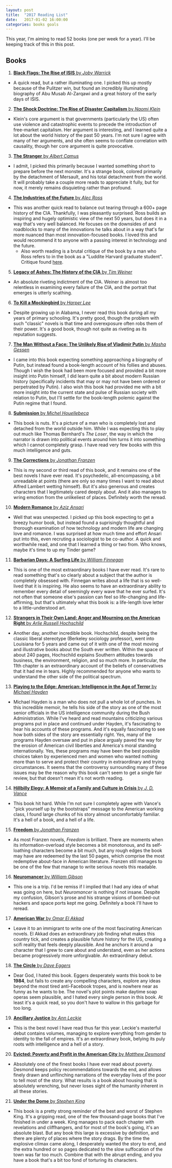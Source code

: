 ```yaml
---
layout: post
title:  "2017 Reading List"
date:   2017-01-02 16:00:00
categories: books goals
---
```


This year, I'm aiming to read 52 books (one per week for a year). I'll be keeping track of this in this post.

## Books

1) [**Black Flags: The Rise of ISIS** by *Joby Warrick*][black_flags]

* A quick read, but a rather illuminating one. I picked this up mostly because of the Pulitzer win, but found an incredibly illuminating biography of Abu Musab Al-Zarqawi and a great history of the early days of ISIS.

2) [**The Shock Doctrine: The Rise of Disaster Capitalism** by *Naomi Klein*][shock_doctrine]

* Klein's core argument is that governments (particularly the US) often use violence and catastrophic events to precede the introduction of free-market capitalism. Her argument is interesting, and I learned quite a lot about the world history of the past 50 years. I'm not sure I agree with many of her arguments, and she often seems to conflate correlation with causality, though her core argument is quite provocative.

3) [**The Stranger** by *Albert Camus*][stranger]

* I admit, I picked this primarily because I wanted something short to prepare before the next monster. It's a strange book, colored primarily by the detachment of Mersault, and his total detachment from the world. It will probably take a couple more reads to appreciate it fully, but for now, it merely remains disquieting rather than profound.

4) [**The Industries of the Future** by *Alec Ross*][industries]

* This was another quick read to balance out tearing through a 600+ page history of the CIA. Thankfully, I was pleasantly surprised. Ross builds an inspiring and hugely optimistic view of the next 50 years, but does it in a way that's very well balanced. He focuses on the downsides of and roadblocks to many of the innovations he talks about in a way that's far more nuanced than most innovation-focused books. I loved this and would recommend it to anyone with a passing interest in technology and the future.
    * Also worth reading is a brutal critique of the book by a man who Ross refers to in the book as a "Luddite Harvard graduate student". Critique found [here][industries_critique].

5) [**Legacy of Ashes: The History of the CIA** by *Tim Weiner*][legacy_ashes]

* An absolute riveting indictment of the CIA. Weiner is almost too relentless in examining every failure of the CIA, and the portrait that emerges is utterly scathing.

6) [**To Kill a Mockingbird** by *Harper Lee*][kill_mockingbird]

* Despite growing up in Alabama, I never read this book during all my years of primary schooling. It's pretty good, though the problem with such "classic" novels is that time and overexposure often robs them of their power. It's a good book, though not quite as riveting as its reputation suggests.

7) [**The Man Without a Face: The Unlikely Rise of Vladimir Putin** by *Masha Gessen*][man_face]

* I came into this book expecting something approaching a biography of Putin, but instead found a book-length account of his follies and abuses. Though I wish the book had been more focused and provided a bit more insight into Putin himself, I did learn quite a bit about modern Russian history (specifically incidents that may or may not have been ordered or perpetrated by Putin). I also wish this book had provided me with a bit more insight into the current state and pulse of Russian society with relation to Putin, but I'll settle for the book-length polemic against the Putin regime that I found.

8) [**Submission** by *Michel Houellebecq*][submission]

* This book is nuts. It's a picture of a man who is completely lost and detached from the world outside him. While I was expecting this to play out much like Thomas Bernhard's *The Loser*, the way in which the narrator is drawn into political events around him turns it into something which I cannot completely grasp. I have read very few books with this much intelligence and guts.

9) [**The Corrections** by *Jonathan Franzen*][corrections]

* This is my second or third read of this book, and it remains one of the best novels I have ever read. It's psychedelic, all-encompassing, a bit unreadable at points (there are only so many times I want to read about Alfred Lambert wetting himself). But it's also generous and creates characters that I legitimately cared deeply about. And it also manages to wring emotion from the unlikeliest of places. Definitely worth the reread.

10) [**Modern Romance** by *Aziz Ansari*][modern_romance]

* Well that was unexpected. I picked up this book expecting to get a breezy humor book, but instead found a suprisingly thoughtful and thorough examination of how technology and modern life are changing love and romance. I was surprised at how much time and effort Ansari put into this, even recruting a sociologist to be co-author. A quick and worthwhile read, and one that I learned a thing or two from. Who knows, maybe it's time to up my Tinder game?

11) [**Barbarian Days: A Surfing Life** by *William Finnegan*][barbarian_days]

* This is one of the most extraordinary books I have ever read. It's rare to read something that's so clearly about a subject that the author is completely obsessed with. Finnegan writes about a life that is so well-lived that it is inspiring. He also seems to have an extraordinary ability to remember every detail of seemingly every wave that he ever surfed. It's not often that someone else's passion can feel so life-changing and life-affirming, but that's ultimately what this book is: a life-length love letter to a little-understood art.

12) [**Strangers in Their Own Land: Anger and Mourning on the American Right** by *Arlie Russell Hochschild*][strangers_land]

* Another day, another incredible book. Hochschild, despite being the classic liberal stereotype (Berkeley sociology professor), went into Louisiana for 5 years and came out of it with one of the most moving and illustrative books about the South ever written. Within the space of about 240 pages, Hochschild explains Southern attitudes towards business, the environment, religion, and so much more. In particular, the 11th chapter is an extraordinary account of the beliefs of conservatives that it had me in tears. Highly recommended for anyone who wants to understand the other side of the political spectrum.

13) [**Playing to the Edge: American: Intelligence in the Age of Terror** by *Michael Hayden*][playing_edge]

* Michael Hayden is a man who does not pull a whole lot of punches. In this incredible memoir, he tells his side of the story as one of the most senior officials in the US intelligence community during the Bush Administration. While I've heard and read mountains criticizing various programs put in place and continued under Hayden, it's fascinating to hear his accounts of these programs. And it's equally fascinating to see how both sides of the story are essentially right. Yes, many of the programs Hayden oversaw and put in place argualy paved the way for the erosion of American civil liberties and America's moral standing internationally. Yes, these programs may have been the best possible choices taken by experienced men and women who wanted nothing more than to serve and protect their country in extraordinary and trying circumstances. It seems that the controversy surrounding many of these issues may be the reason why this book can't seem to get a single fair review, but that doesn't mean it's not worth reading.

14) [**Hillbilly Elegy: A Memoir of a Family and Culture in Crisis** by *J. D. Vance*][hillbilly_elegy]

* This book hit hard. While I'm not sure I completely agree with Vance's "pick yourself up by the bootstraps" message to the American working class, I found large chunks of his story almost uncomfortably familiar. It's a hell of a book, and a hell of a life.

15) [**Freedom** by *Jonathan Franzen*][freedom]

* As most Franzen novels, *Freedom* is brilliant. There are moments when its information-overload style becomes a bit monotonous, and its self-loathing characters become a bit much, but any rough edges the book may have are redeemed by the last 50 pages, which comprise the most redemptive about-face in American literature. Franzen still manages to be one of the few that manage to write serious novels this readable.

16) [**Neuromancer** by *William Gibson*][neuromancer]

* This one is a trip. I'd be remiss if I implied that I had any idea of what was going on here, but *Neuromancer* is nothing if not insane. Despite my confusion, Gibson's prose and his strange visions of bombed-out hackers and space ports kept me going. Definitely a book I'll have to reread.

17) [**American War** by *Omar El Akkad*][american_war]

* Leave it to an immigrant to write one of the most fascinating American novels. El Akkad does an extraordinary job finding what makes this country tick, and creates a plausible future history for the US, creating a scifi reality that feels deeply plausible. And he anchors it around a character that I grew to care about and understand, even as her actions became progressively more unforgivable. An extraordinary debut.

18) [**The Circle** by *Dave Eggers*][the_circle]

* Dear God, I hated this book. Eggers desperately wants this book to be **1984**, but fails to create any compelling characters, explore any ideas beyond the most tired anti-Facebook tropes, and is nowhere near as funny as he wants to be. The novel's plot points make daytime soap operas seem plausible, and I hated every single person in this book. At least it's a quick read, so you don't have to wallow in this garbage for too long.

19) [**Ancillary Justice** by *Ann Leckie*][ancillary_justice]

* This is the best novel I have read thus far this year. Leckie's masterful debut contains volumes, managing to explore everything from gender to identity to the fall of empires. It's an extraordinary book, belying its puly roots with intelligence and a hell of a story.

20) [**Evicted: Poverty and Profit in the American City** by *Matthew Desmond*][evicted]

* Absolutely one of the finest books I have ever read about poverty. Desmond keeps policy recommendations towards the end, and allows finely drawn and unflinching narrations of the everyday lives of the poor to tell most of the story. What results is a book about housing that is absolutely wrenching, but never loses sight of the humanity inherent in all these stories.

21) [**Under the Dome** by *Stephen King*][under_dome]

* This book is a pretty strong reminder of the best and worst of Stephen King. It's a gripping read, one of the few thousand-page books that I've finished in under a week. King manages to pack each chapter with revelations and cliffhangers, and for most of the book's going, it's an absolute blast. But any book this large is excessive by definition, and there are plenty of places where the story drags. By the time the explosive climax came along, I desperately wanted the story to end, and the extra hundred or so pages dedicated to the slow suffocation of the town was far too much. Combine that with the abrupt ending, and you have a book that's a bit too fond of torturing its characters.

[black_flags]:         https://www.amazon.com/Black-Flags-Rise-Joby-Warrick/dp/0804168938
[shock_doctrine]:      https://www.amazon.com/Shock-Doctrine-Rise-Disaster-Capitalism/dp/0312427999
[stranger]:            https://www.amazon.com/Stranger-Albert-Camus/dp/0679720200
[industries]:          https://www.amazon.com/Industries-Future-Alec-Ross/dp/1476753652
[industries_critique]: http://thebaffler.com/salvos/made-a-moron
[legacy_ashes]:        https://www.amazon.com/Legacy-Ashes-History-Tim-Weiner/dp/0307389006
[kill_mockingbird]:    https://www.amazon.com/Kill-Mockingbird-Harper-Lee/dp/0446310786
[man_face]:            https://www.amazon.com/Man-Without-Face-Unlikely-Vladimir/dp/1594486514
[submission]:          https://www.amazon.com/Submission-Novel-Michel-Houellebecq/dp/0374271577
[corrections]:         https://www.amazon.com/Corrections-Novel-Jonathan-Franzen/dp/0312421273
[modern_romance]:      https://www.amazon.com/Modern-Romance-Aziz-Ansari/dp/0143109251
[barbarian_days]:      https://www.amazon.com/Barbarian-Days-Surfing-William-Finnegan/dp/0143109391
[strangers_land]:      https://www.amazon.com/Strangers-Their-Own-Land-Mourning/dp/1620972255
[playing_edge]:        https://www.amazon.com/Playing-Edge-American-Intelligence-Terror/dp/1594206562
[hillbilly_elegy]:     https://www.amazon.com/Hillbilly-Elegy-Memoir-Family-Culture/dp/0062300547
[freedom]:             https://www.amazon.com/Freedom-Novel-Oprahs-Book-Club/dp/0312576463
[neuromancer]:         https://www.amazon.com/Neuromancer-William-Gibson/dp/0441569595
[american_war]:        https://www.amazon.com/American-War-Omar-El-Akkad/dp/0451493583
[the_circle]:          https://www.amazon.com/Circle-Dave-Eggers/dp/0345807294
[ancillary_justice]:   https://www.amazon.com/Ancillary-Justice-Imperial-Radch-Leckie/dp/031624662X
[evicted]:             https://www.amazon.com/Evicted-Poverty-Profit-American-City/dp/0553447432
[under_dome]:          https://www.amazon.com/Under-Dome-Novel-Stephen-King/dp/1476735476
